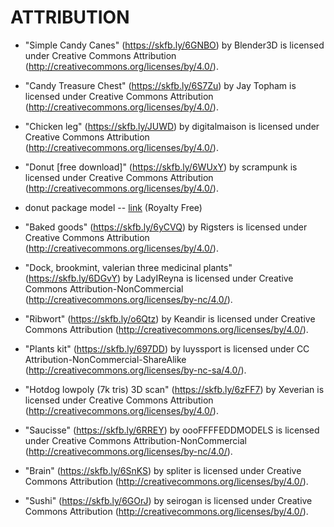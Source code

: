 # ATTRIBUTION

- "Simple Candy Canes" (https://skfb.ly/6GNBO) by Blender3D is licensed under Creative Commons Attribution (http://creativecommons.org/licenses/by/4.0/).

- "Candy Treasure Chest" (https://skfb.ly/6S7Zu) by Jay Topham is licensed under Creative Commons Attribution (http://creativecommons.org/licenses/by/4.0/).

- "Chicken leg" (https://skfb.ly/JUWD) by digitalmaison is licensed under Creative Commons Attribution (http://creativecommons.org/licenses/by/4.0/).

- "Donut [free download]" (https://skfb.ly/6WUxY) by scrampunk is licensed under Creative Commons Attribution (http://creativecommons.org/licenses/by/4.0/).

- donut package model -- [link](https://www.cgtrader.com/free-3d-models/various/various-models/packaging-bag-3d-model-free) (Royalty Free)

- "Baked goods" (https://skfb.ly/6yCVQ) by Rigsters is licensed under Creative Commons Attribution (http://creativecommons.org/licenses/by/4.0/).

- "Dock, brookmint, valerian three medicinal plants" (https://skfb.ly/6DGvY) by LadyIReyna is licensed under Creative Commons Attribution-NonCommercial (http://creativecommons.org/licenses/by-nc/4.0/).

- "Ribwort" (https://skfb.ly/o6Qtz) by Keandir is licensed under Creative Commons Attribution (http://creativecommons.org/licenses/by/4.0/).

- "Plants kit" (https://skfb.ly/697DD) by luyssport is licensed under CC Attribution-NonCommercial-ShareAlike (http://creativecommons.org/licenses/by-nc-sa/4.0/).

- "Hotdog lowpoly (7k tris) 3D scan" (https://skfb.ly/6zFF7) by Xeverian is licensed under Creative Commons Attribution (http://creativecommons.org/licenses/by/4.0/).

- "Saucisse" (https://skfb.ly/6RREY) by oooFFFFEDDMODELS is licensed under Creative Commons Attribution-NonCommercial (http://creativecommons.org/licenses/by-nc/4.0/).

- "Brain" (https://skfb.ly/6SnKS) by spliter is licensed under Creative Commons Attribution (http://creativecommons.org/licenses/by/4.0/).

- "Sushi" (https://skfb.ly/6GOrJ) by seirogan is licensed under Creative Commons Attribution (http://creativecommons.org/licenses/by/4.0/).
